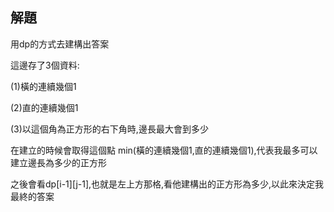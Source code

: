 ## 解題
用dp的方式去建構出答案

這邊存了3個資料:

(1)橫的連續幾個1

(2)直的連續幾個1

(3)以這個角為正方形的右下角時,邊長最大會到多少

在建立的時候會取得這個點 min(橫的連續幾個1,直的連續幾個1),代表我最多可以建立邊長為多少的正方形

之後會看dp[i-1][j-1],也就是左上方那格,看他建構出的正方形為多少,以此來決定我最終的答案